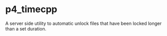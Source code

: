 # p4_timecpp
A server side utility to automatic unlock files that have been locked longer than a set duration. 
